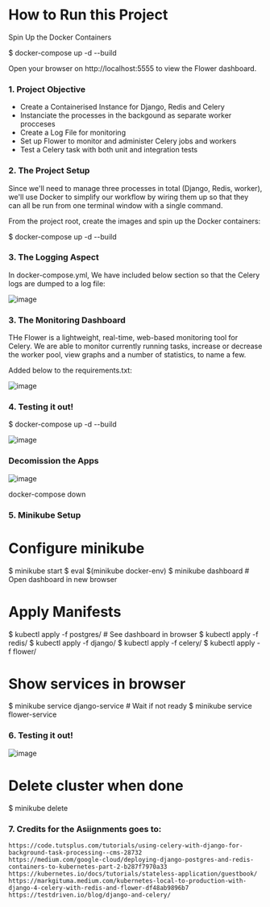 # How to Run this Project
Spin Up the Docker Containers

$ docker-compose up -d --build

Open your browser on http://localhost:5555 to view the Flower dashboard.


### 1. Project Objective
* Create a Containerised Instance for Django, Redis and Celery 
* Instanciate the processes in the backgound as separate worker procceses
* Create a Log File for monitoring
* Set up Flower to monitor and administer Celery jobs and workers
* Test a Celery task with both unit and integration tests

### 2. The Project Setup

Since we'll need to manage three processes in total (Django, Redis, worker), we'll use Docker to simplify our workflow by wiring them up so that they can all be run from one terminal window with a single command.

From the project root, create the images and spin up the Docker containers:

$ docker-compose up -d --build

### 3. The Logging Aspect

In docker-compose.yml, We have included below section so that the Celery logs are dumped to a log file:

![image](https://user-images.githubusercontent.com/53934661/219595076-82532d82-7236-48c5-a059-eb47119f5bf5.png)

### 3. The Monitoring Dashboard

THe Flower is a lightweight, real-time, web-based monitoring tool for Celery. We are able to monitor currently running tasks, increase or decrease the worker pool, view graphs and a number of statistics, to name a few.

Added below to the requirements.txt:

![image](https://user-images.githubusercontent.com/53934661/219595875-7b40290d-f9ac-4c11-bbdf-d0b91a1615a3.png)

### 4. Testing it out!

$ docker-compose up -d --build

![image](https://user-images.githubusercontent.com/53934661/219597571-c20417c9-5e79-4eb7-b8b6-a1a33cbe1b36.png)

### Decomission the Apps

![image](https://user-images.githubusercontent.com/53934661/219598892-fbae169d-74c8-42e9-9276-c39c48d77c25.png)

docker-compose down
### 5. Minikube Setup

# Configure minikube
$ minikube start
$ eval $(minikube docker-env)
$ minikube dashboard  # Open dashboard in new browser
# Apply Manifests
$ kubectl apply -f postgres/  # See dashboard in browser
$ kubectl apply -f redis/
$ kubectl apply -f django/
$ kubectl apply -f celery/
$ kubectl apply -f flower/
# Show services in browser
$ minikube service django-service  # Wait if not ready
$ minikube service flower-service


### 6. Testing it out!

![image](https://user-images.githubusercontent.com/53934661/219599389-c3f6a255-710c-470a-af16-04739913eea7.png)

# Delete cluster when done
$ minikube delete


### 7. Credits for the Asiignments goes to:

    https://code.tutsplus.com/tutorials/using-celery-with-django-for-background-task-processing--cms-28732
    https://medium.com/google-cloud/deploying-django-postgres-and-redis-containers-to-kubernetes-part-2-b287f7970a33
    https://kubernetes.io/docs/tutorials/stateless-application/guestbook/
    https://markgituma.medium.com/kubernetes-local-to-production-with-django-4-celery-with-redis-and-flower-df48ab9896b7
    https://testdriven.io/blog/django-and-celery/
